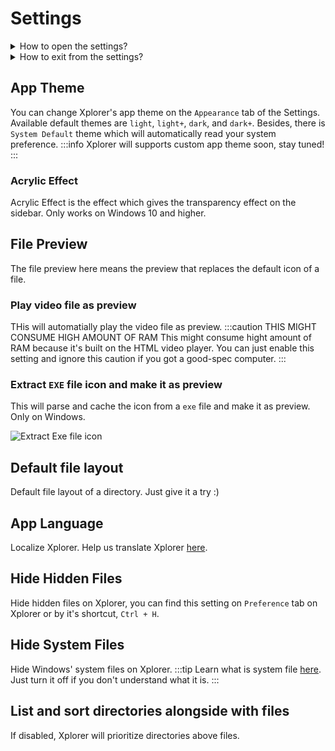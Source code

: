 # Settings

<details>
<summary>
How to open the settings?
</summary>
You can open settings on Xplorer by clicking the `Settings` button on the left down of Xplorer.

![Settings](/img/docs/settings.png)

</details> <details>
<summary>
How to exit from the settings?
</summary>
You can exit from settings on Xplorer by clicking the Arrow Up button on the upside left of Xplorer.

![Settings](/img/docs/exit-settings.png)

</details>

## App Theme

You can change Xplorer's app theme on the `Appearance` tab of the Settings. Available default themes are `light`, `light+`, `dark`, and `dark+`. Besides, there is `System Default` theme which will automatically read your system preference. :::info Xplorer will supports custom app theme soon, stay tuned! :::

### Acrylic Effect

Acrylic Effect is the effect which gives the transparency effect on the sidebar. Only works on Windows 10 and higher.

## File Preview

The file preview here means the preview that replaces the default icon of a file.

### Play video file as preview

THis will automatially play the video file as preview. :::caution THIS MIGHT CONSUME HIGH AMOUNT OF RAM This might consume hight amount of RAM because it's built on the HTML video player. You can just enable this setting and ignore this caution if you got a good-spec computer. :::

### Extract `EXE` file icon and make it as preview

This will parse and cache the icon from a `exe` file and make it as preview. Only on Windows.

![Extract Exe file icon](/img/docs/extract-exe-icon.png)

## Default file layout

Default file layout of a directory. Just give it a try :)

## App Language

Localize Xplorer. Help us translate Xplorer [here](https://github.com/kimlimjustin/xplorer/discussions/30).

## Hide Hidden Files

Hide hidden files on Xplorer, you can find this setting on `Preference` tab on Xplorer or by it's shortcut, `Ctrl + H`.

## Hide System Files

Hide Windows' system files on Xplorer. :::tip Learn what is system file [here](https://en.wikipedia.org/wiki/System_file). Just turn it off if you don't understand what it is. :::

## List and sort directories alongside with files

If disabled, Xplorer will prioritize directories above files.
